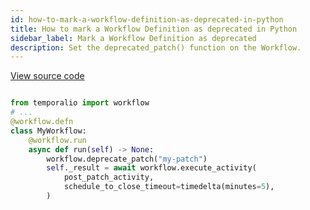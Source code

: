 ```yaml
---
id: how-to-mark-a-workflow-definition-as-deprecated-in-python
title: How to mark a Workflow Definition as deprecated in Python
sidebar_label: Mark a Workflow Definition as deprecated
description: Set the deprecated_patch() function on the Workflow.
---
```



<a class="dacx-source-link" href="https://github.com/temporalio/documentation-samples-python/blob/main/version_your_workflows/workflow_3_patch_deprecated_dacx.py">View source code</a>

```python

from temporalio import workflow
# ...
@workflow.defn
class MyWorkflow:
    @workflow.run
    async def run(self) -> None:
        workflow.deprecate_patch("my-patch")
        self._result = await workflow.execute_activity(
            post_patch_activity,
            schedule_to_close_timeout=timedelta(minutes=5),
        )
```

